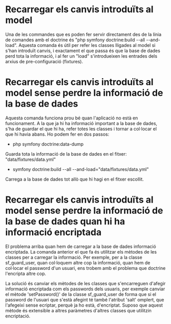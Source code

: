 # Recarregar els canvis introduïts al model #

Una de les commandes que es poden fer servir directament des de la línia de comandes amb el doctrine és
"php symfony doctrine:build --all --and-load". Aquesta comanda és útil per refer les classes lligades al model si s'han introduït canvis, i exactament el que passa és que la base de dades perd tota la informació, i al fer un "load" s'introdueixen les entrades dels arxius de pre-configuració (fixtures).


# Recarregar els canvis introduïts al model sense perdre la informació de la base de dades #

Aquesta comanda funciona prou bé quan l'aplicació no està en funcionament. A la que ja hi ha informació important a la base de dades, s'ha de guardar el que hi ha, refer totes les classes i tornar a col·locar el que hi havia abans. Ho podem fer en dos passos:

  * php symfony doctrine:data-dump

Guarda tota la informació de la base de dades en el fitxer: "data/fixtures/data.yml"

  * symfony doctrine:build --all --and-load="data/fixtures/data.yml"

Carrega a la base de dades tot allò que hi hagi en el fitxer escollit.

# Recarregar els canvis introduïts al model sense perdre la informació de la base de dades quan hi ha informació encriptada #

El problema arriba quan hem de carregar a la base de dades informació encriptada. La comanda anterior el que fa és utilitzar els mètodes de les classes per a carregar la informació. Per exemple, per a la classe sf\_guard\_user, quan col·loquem altre cop la informació, quan hem de col·locar el password d'un usuari, ens trobem amb el problema que doctrine l'encripta altre cop.

La solució és canviar els mètodes de les classes que s'encarreguen d'afegir informació encriptada com els passwords dels usuaris, per exemple canviar el mètode 'setPassword()' de la classe sf\_guard\_user de forma que si el password de l'usuari que s'està afegint té també l'atribut 'salt' omplert, que l'afegeixi sense ecriptar, perquè ja ho està, d'encriptat. Suposo que aquest mètode és extensible a altres paràmetres d'altres classes que utilitzin encriptació.
